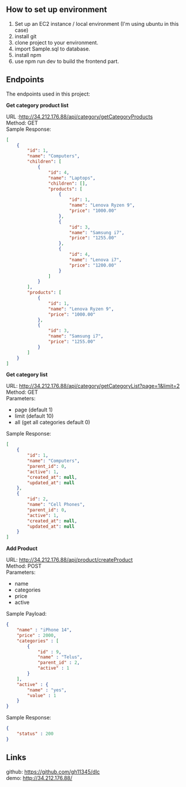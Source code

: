 

## How to set up environment

1. Set up an EC2 instance / local environment (I'm using ubuntu in this case)
2. install git
3. clone project to your environment. 
4. import Sample.sql to database.
5. install npm 
6. use npm run dev to build the frontend part.


## Endpoints

The endpoints used in this project:

**Get category product list<br/>**

URL :http://34.212.176.88/api/category/getCategoryProducts<br/>
Method: GET<br/>
Sample Response:<br/>

```json
[    
    {
        "id": 1,
        "name": "Computers",
        "children": [
            {
                "id": 4,
                "name": "Laptops",
                "children": [],
                "products": [
                    {
                        "id": 1,
                        "name": "Lenova Ryzen 9",
                        "price": "1000.00"
                    },
                    {
                        "id": 3,
                        "name": "Samsung i7",
                        "price": "1255.00"
                    },
                    {
                        "id": 4,
                        "name": "Lenova i7",
                        "price": "1200.00"
                    }
                ]
            }
        ],
        "products": [
            {
                "id": 1,
                "name": "Lenova Ryzen 9",
                "price": "1000.00"
            },
            {
                "id": 3,
                "name": "Samsung i7",
                "price": "1255.00"
            }
        ]
    }
]
```
**Get category list<br/>**

URL: http://34.212.176.88/api/category/getCategoryList?page=1&limit=2<br/>
Method: GET<br/>
Parameters: <br/>
   - page (default 1) <br/>
   - limit (default 10) <br/>
   - all (get all categories default 0) <br/>
    
Sample Response:<br/>

```json
[
    {
        "id": 1,
        "name": "Computers",
        "parent_id": 0,
        "active": 1,
        "created_at": null,
        "updated_at": null
    },
    {
        "id": 2,
        "name": "Cell Phones",
        "parent_id": 0,
        "active": 1,
        "created_at": null,
        "updated_at": null
    }
]
```

**Add Product<br/>**

URL: http://34.212.176.88/api/product/createProduct<br/>
Method: POST<br/>
Parameters: <br/>
   - name <br/>
   - categories <br/>
   - price <br/>
   - active <br/>
   
Sample Payload:<br/>
```json
{
    "name" : "iPhone 14",
    "price" : 2000,
    "categories" : [
        {
            "id" : 9,
            "name" : "Telus",
            "parent_id" : 2,
            "active" : 1
        }
    ],
    "active" : {
        "name" : "yes",
        "value" : 1
    }
}

```

Sample Response: 

```json
{
    "status" : 200
}
```

## Links

github: https://github.com/gh11345/dlc<br/>
demo: http://34.212.176.88/
